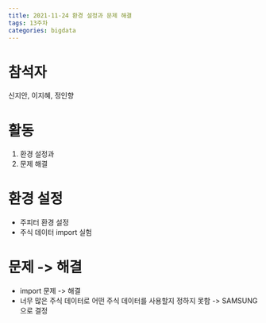 ```yaml
---
title: 2021-11-24 환경 설정과 문제 해결
tags: 13주차
categories: bigdata
---
```

# 참석자
신지안, 이지혜, 정인향

# 활동
1. 환경 설정과
2. 문제 해결

# 환경 설정
- 주피터 환경 설정
- 주식 데이터 import 실험

# 문제 -> 해결
- import 문제 -> 해결
- 너무 많은 주식 데이터로 어떤 주식 데이터를 사용할지 정하지 못함 -> SAMSUNG으로 결정
